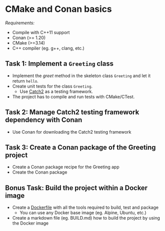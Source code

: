 # CMake and Conan basics

*Requirements:*

* Compile with C++11 support
* Conan (>= 1.20)
* CMake (>=3.14)
* C++ compiler (eg. g++, clang, etc.)

## Task 1: Implement a `Greeting` class

* Implement the *greet* method in the skeleton class `Greeting` and let it return `hello`.
* Create unit tests for the class `Greeting`.
  * Use [Catch2](https://github.com/catchorg/Catch2/blob/master/docs/tutorial.md#top) as a testing framework.
* The project has to compile and run tests with CMake/CTest.

## Task 2: Manage Catch2 testing framework dependency with Conan

* Use Conan for downloading the Catch2 testing framework

## Task 3: Create a Conan package of the Greeting project

* Create a Conan package recipe for the Greeting app
* Create the Conan package

## Bonus Task: Build the project within a Docker image

* Create a [Dockerfile](Dockerfile) with all the tools required to build, test and package
  * You can use any Docker base image (eg. Alpine, Ubuntu, etc.)
* Create a markdown file (eg. BUILD.md) how to build the project by using the Docker image
